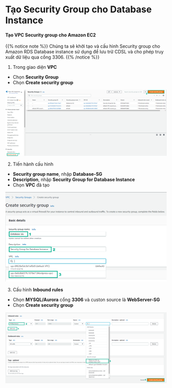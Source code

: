 # Tạo Security Group cho Database Instance

#### Tạo VPC Security group cho Amazon EC2

{{% notice note %}}
Chúng ta sẽ khởi tạo và cấu hình Security group cho Amazon RDS Database instance sử dụng để lưu trữ CDSL và cho phép truy xuất dữ liệu qua cổng 3306.
 {{% /notice %}}

1. Trong giao diện **VPC**
+ Chọn **Security Group**
+ Chọn **Create security group**

![securitygroupec2](/images/prerequiste/sg/SG-db-setup-0.png?featherlight=false&width=90pc)

2. Tiến hành cấu hình
+ **Security group name**, nhập **Database-SG**
+ **Description**, nhập **Security Group for Database Instance**
+ Chọn **VPC** đã tạo

![securitygroupec2](/images/prerequiste/sg/SG-db-setup-1.png?featherlight=false&width=90pc)

3. Cấu hình **Inbound rules**
+	Chọn **MYSQL/Aurora** cổng **3306** và custon source là **WebServer-SG**
+	Chọn **Create security group**

![securitygroupec2](/images/prerequiste/sg/SG-db-setup-2.png?featherlight=false&width=90pc)

